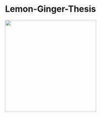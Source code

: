 # Lemon-Ginger-Thesis
<img src="https://media3.giphy.com/media/tMx6oGv4LiIQo/source.gif" width=300 align=left>

